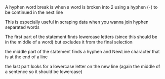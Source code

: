 A hyphen word break is when a word is broken into 2 using a hyphen (`-`) to be continued in the next line

This is especially useful in scraping data when you wanna join hyphen separated words

The first part of the statement finds lowercase letters (since this should be in the middle of a word) but excludes it from the final selection

the middle part of the statement finds a hyphen and NewLine character that is at the end of a line

the last part looks for a lowercase letter on the new line (again the middle of a sentence so it should be lowercase)
